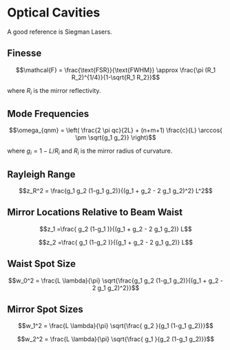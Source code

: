 # Optical Cavities

A good reference is Siegman Lasers.

## Finesse
$$\mathcal{F} = \frac{\text{FSR}}{\text{FWHM}} \approx \frac{\pi (R_1 R_2)^{1/4}}{1-\sqrt{R_1 R_2}}$$

where $R_i$ is the mirror reflectivity.

## Mode Frequencies
$$\omega_{qnm} = \left( \frac{2 \pi qc}{2L} + (n+m+1) \frac{c}{L} \arccos{ \pm \sqrt{g_1 g_2}} \right)$$

where $g_i = 1-L/R_i$ and $R_i$ is the mirror radius of curvature.

## Rayleigh Range
$$z_R^2 = \frac{g_1 g_2 (1-g_1 g_2)}{(g_1 + g_2 - 2 g_1 g_2)^2} L^2$$

## Mirror Locations Relative to Beam Waist
$$z_1 =\frac{ g_2 (1-g_1 )}{(g_1 + g_2 - 2 g_1 g_2)} L$$

$$z_2 =\frac{ g_1 (1-g_2 )}{(g_1 + g_2 - 2 g_1 g_2)} L$$

## Waist Spot Size
$$w_0^2 = \frac{L \lambda}{\pi} \sqrt{\frac{g_1 g_2 (1-g_1 g_2)}{(g_1 + g_2 - 2 g_1 g_2)^2}}$$

## Mirror Spot Sizes
$$w_1^2 = \frac{L \lambda}{\pi} \sqrt{\frac{ g_2 }{g_1 (1-g_1 g_2)}}$$

$$w_2^2 = \frac{L \lambda}{\pi} \sqrt{\frac{ g_1 }{g_2 (1-g_1 g_2)}}$$